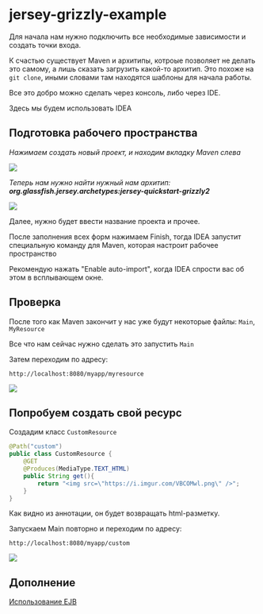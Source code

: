# jersey-grizzly-example

Для начала нам нужно подключить все необходимые зависимости и создать точки входа.

К счастью существует Maven и архитипы, котроые позволяет не делать это самому, а лишь сказать загрузить 
какой-то архитип. Это похоже на `git clone`, иными словами там находятся шаблоны для начала работы.

Все это добро можно сделать через консоль, либо через IDE.

Здесь мы будем использовать IDEA

## Подготовка рабочего пространства

*Нажимаем создать новый проект, и находим вкладку Maven слева*

![](https://i.imgur.com/TwNHTO3.png)

*Теперь нам нужно найти нужный нам архитип: **org.glassfish.jersey.archetypes:jersey-quickstart-grizzly2***

![](https://i.imgur.com/tejBgPM.png)

Далее, нужно будет ввести название проекта и прочее.

После заполнения всех форм нажимаем Finish, тогда IDEA запустит специальную команду для Maven, которая настроит рабочее пространство

Рекомендую нажать "Enable auto-import", когда IDEA спрости вас об этом в всплывающем окне.

## Проверка

После того как Maven закончит у нас уже будут некоторые файлы: `Main`, `MyResource`

Все что нам сейчас нужно сделать это запустить `Main`

Затем переходим по адресу:
```
http://localhost:8080/myapp/myresource
```
![](https://i.imgur.com/QewxbXq.png)

## Попробуем создать свой ресурс

Создадим класс `CustomResource`
```java
@Path("custom")
public class CustomResource {
    @GET
    @Produces(MediaType.TEXT_HTML)
    public String get(){
        return "<img src=\"https://i.imgur.com/VBCOMwl.png\" />";
    }
}
```

Как видно из аннотации, он будет возвращать html-разметку.

Запускаем Main повторно и переходим по адресу:
```
http://localhost:8080/myapp/custom
```
![](https://i.imgur.com/PYnlxel.png)

## Дополнение
[Использование EJB](EJB.md)
